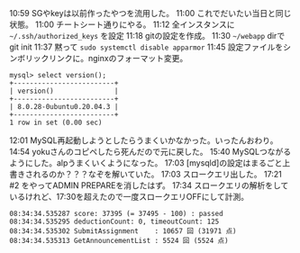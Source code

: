 10:59 SGやkeyは以前作ったやつを流用した。
11:00 これでだいたい当日と同じ状態。
11:00 チートシート通りにやる。
11:12 全インスタンスに `~/.ssh/authorized_keys` を設定
11:18 gitの設定を作成。
11:30 `~/webapp` dirでgit init
11:37 黙って `sudo systemctl disable apparmor`
11:45 設定ファイルをシンボリックリンクに。nginxのフォーマット変更。
```
mysql> select version();
+-------------------------+
| version()               |
+-------------------------+
| 8.0.28-0ubuntu0.20.04.3 |
+-------------------------+
1 row in set (0.00 sec)
```
12:01 MySQL再起動しようとしたらうまくいかなかった。いったんおわり。
14:54 yokuさんのコピペしたら死んだので元に戻した。
15:40 MySQLつながるようにした。alpうまくいくようになった。
17:03 [mysqld]の設定はまるごと上書きされるのか？？？なぞを解いていた。
17:03 スロークエリ出した。
17:21 #2 をやってADMIN PREPAREを消したはず。
17:34 スロークエリの解析をしているけれど、17:30を超えたので一度スロークエリOFFにして計測。
```
08:34:34.535287 score: 37395 (= 37495 - 100) : passed
08:34:34.535295 deductionCount: 0, timeoutCount: 125
08:34:34.535302 SubmitAssignment    : 10657 回 (31971 点)
08:34:34.535313 GetAnnouncementList : 5524 回 (5524 点)
```